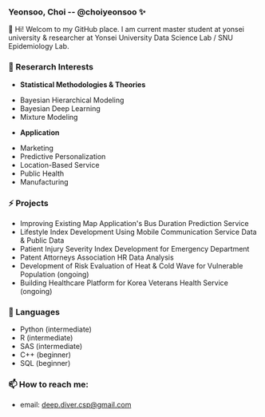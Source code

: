 ### Yeonsoo, Choi -- @choiyeonsoo ✨

👋 Hi! Welcom to my GitHub place.
I am current master student at yonsei university & researcher at Yonsei University Data Science Lab / SNU Epidemiology Lab. 

### 🌱 Reserarch Interests

* **Statistical Methodologies & Theories**
- Bayesian Hierarchical Modeling
- Bayesian Deep Learning
- Mixture Modeling

* **Application**
- Marketing
- Predictive Personalization
- Location-Based Service
- Public Health
- Manufacturing

### ⚡ Projects

- Improving Existing Map Application's Bus Duration Prediction Service
- Lifestyle Index Development Using Mobile Communication Service Data & Public Data
- Patient Injury Severity Index Development for Emergency Department
- Patent Attorneys Association HR Data Analysis
- Development of Risk Evaluation of Heat & Cold Wave for Vulnerable Population (ongoing)
- Building Healthcare Platform for Korea Veterans Health Service (ongoing)

### 🔭 Languages 
- Python (intermediate)
- R (intermediate)
- SAS (intermediate)
- C++ (beginner)
- SQL (beginner)

### 📫 How to reach me: 
- email: deep.diver.csp@gmail.com

